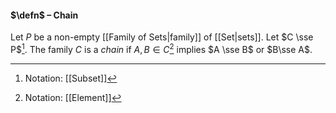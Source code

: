 #### $\defn$ – Chain
Let $P$ be a non-empty [[Family of Sets|family]] of [[Set|sets]]. Let $C \sse P$[^1]. The family $C$ is a *chain* if $A, B \in C$[^2] implies $A \sse B$ or $B\sse A$.

[^1]: Notation: [[Subset]]
[^2]: Notation: [[Element]]